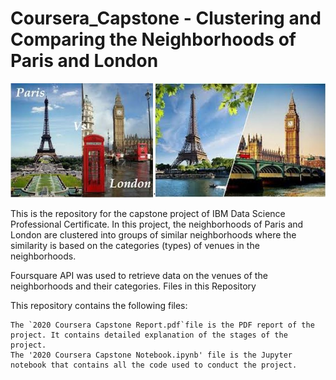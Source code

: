 # Coursera_Capstone - Clustering and Comparing the Neighborhoods of Paris and London

![alt text](https://github.com/VeroLabeau/Coursera_Capstone_Project/blob/main/Paris%20vs%20London%20merge.jpg?raw=true)

This is the repository for the capstone project of IBM Data Science Professional Certificate. In this project, the neighborhoods of Paris and London are clustered into groups of similar neighborhoods where the similarity is based on the categories (types) of venues in the neighborhoods.

Foursquare API was used to retrieve data on the venues of the neighborhoods and their categories.
Files in this Repository

This repository contains the following files:

    The `2020 Coursera Capstone Report.pdf`file is the PDF report of the project. It contains detailed explanation of the stages of the project.
    The '2020 Coursera Capstone Notebook.ipynb' file is the Jupyter notebook that contains all the code used to conduct the project.
   
